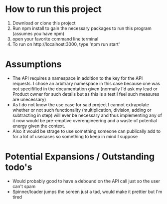 

# How to run this project
1. Download or clone this project
1. Run npm install to gain the necessary packages to run this program (assumes you have npm)
1. open your favorite command line terminal
1. To run on http://localhost:3000, type 'npm run start' 


# Assumptions
- The API requires a namespace in addition to the key for the API requests. I chose an arbitrary namespace in this case because one was not specifified in the documentation given (normally I'd ask my lead or Product owner for such details but as this is a test I feel such measures are unecessary)
- As I do not know the use case for said project I cannot extrapolate whether or not such functionality (multiplication, division, adding or subtracting in step) will ever be necessary and thus implementing any of it now would be pre-emptive overengineering and a waste of potential energy given the context.
- Also it would be strage to use something someone can publically add to for a lot of usecases so something to keep in mind I suppose

# Potential Expansions / Outstanding todo's
- Would probably good to have a debound on the API call just so the user can't spam
- Spinner/loader jumps the screen just a tad, would make it prettier but I'm tired

